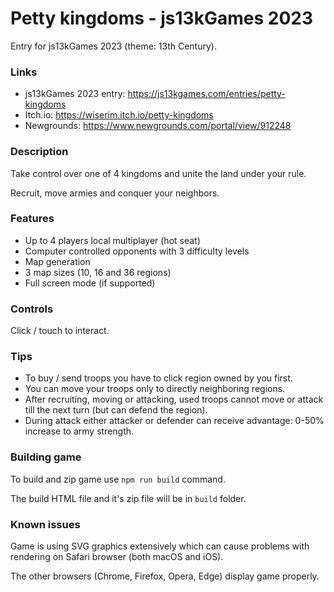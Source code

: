 # Petty kingdoms - js13kGames 2023
Entry for js13kGames 2023 (theme: 13th Century).

### Links
* js13kGames 2023 entry: https://js13kgames.com/entries/petty-kingdoms
* Itch.io: https://wiserim.itch.io/petty-kingdoms
* Newgrounds: https://www.newgrounds.com/portal/view/912248

### Description
Take control over one of 4 kingdoms and unite the land under your rule.

Recruit, move armies and conquer your neighbors.


### Features
* Up to 4 players local multiplayer (hot seat)
* Computer controlled opponents with 3 difficulty levels
* Map generation
* 3 map sizes (10, 16 and 36 regions)
* Full screen mode (if supported)

### Controls
Click / touch to interact.

### Tips
* To buy / send troops you have to click region owned by you first.
* You can move your troops only to directly neighboring regions.
* After recruiting, moving or attacking, used troops cannot move or attack till the next turn (but can defend the region).
* During attack either attacker or defender can receive advantage: 0-50% increase to army strength.

### Building game
To build and zip game use ```npm run build``` command.

The build HTML file and it's zip file will be in ```build``` folder.

### Known issues
Game is using SVG graphics extensively which can cause problems with rendering on Safari browser (both macOS and iOS).

The other browsers (Chrome, Firefox, Opera, Edge) display game properly.
